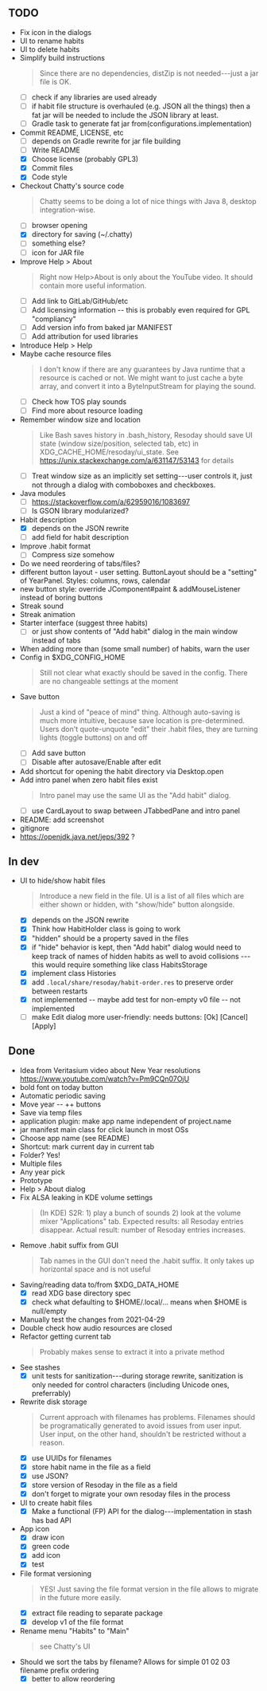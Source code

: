 ## TODO

- Fix icon in the dialogs
- UI to rename habits
- UI to delete habits
- Simplify build instructions
    > Since there are no dependencies, distZip is not needed---just a jar file is OK.
    * [ ] check if any libraries are used already
    * [ ] if habit file structure is overhauled (e.g. JSON all the things) then a fat jar will be needed to include the JSON library at least.
    * [ ] Gradle task to generate fat jar from(configurations.implementation)
- Commit README, LICENSE, etc
    * [ ] depends on Gradle rewrite for jar file building
    * [ ] Write README
    * [x] Choose license (probably GPL3)
    * [x] Commit files
    * [x] Code style
- Checkout Chatty's source code
    > Chatty seems to be doing a lot of nice things with Java 8, desktop integration-wise.
    * [ ] browser opening
    * [x] directory for saving (~/.chatty)
    * [ ] something else?
    * [ ] icon for JAR file
- Improve Help > About
    > Right now Help>About is only about the YouTube video.    It should contain more useful information.
    * [ ] Add link to GitLab/GitHub/etc
    * [ ] Add licensing information -- this is probably even required for GPL "compliancy"
    * [ ] Add version info from baked jar MANIFEST
    * [ ] Add attribution for used libraries
- Introduce Help > Help
- Maybe cache resource files
    > I don't know if there are any guarantees by Java runtime that a resource is cached or not.  We might want to just cache a byte array, and convert it into a ByteInputStream for playing the sound.
    * [ ] Check how TOS play sounds
    * [ ] Find more about resource loading
- Remember window size and location
    > Like Bash saves history in .bash_history, Resoday should save UI state (window size/position, selected tab, etc) in XDG_CACHE_HOME/resoday/ui_state.   See https://unix.stackexchange.com/a/631147/53143 for details
    * [ ] Treat window size as an implicitly set setting---user controls it, just not through a dialog with comboboxes and checkboxes.
- Java modules
    * [ ] https://stackoverflow.com/a/62959016/1083697
    * [ ] Is GSON library modularized?
- Habit description
    * [x] depends on the JSON rewrite
    * [ ] add field for habit description
- Improve .habit format
    * [ ] Compress size somehow
- Do we need reordering of tabs/files?
- different button layout - user setting. ButtonLayout should be a "setting" of YearPanel.  Styles: columns, rows, calendar
- new button style: override JComponent#paint & addMouseListener instead of boring buttons
- Streak sound
- Streak animation 
- Starter interface (suggest three habits)
    * [ ] or just show contents of "Add habit" dialog in the main window instead of tabs
- When adding more than (some small number) of habits, warn the user
- Config in $XDG_CONFIG_HOME
    > Still not clear what exactly should be saved in the config.  There are no changeable settings at the moment
- Save button
    > Just a kind of "peace of mind" thing. Although auto-saving is much more intuitive, because save location is pre-determined. Users don't quote-unquote "edit" their .habit files, they are turning lights (toggle buttons) on and off
    * [ ] Add save button
    * [ ] Disable after autosave/Enable after edit
- Add shortcut for opening the habit directory via Desktop.open
- Add intro panel when zero habit files exist
    > Intro panel may use the same UI as the "Add habit" dialog.
    * [ ] use CardLayout to swap between JTabbedPane and intro panel
- README: add screenshot
- gitignore
- https://openjdk.java.net/jeps/392 ?

## In dev

- UI to hide/show habit files
    > Introduce a new field in the file. UI is a list of all files which are either shown or hidden, with "show/hide" button alongside.
    * [x] depends on the JSON rewrite
    * [x] Think how HabitHolder class is going to work
    * [x] "hidden" should be a property saved in the files
    * [x] if "hide" behavior is kept, then "Add habit" dialog would need to keep track of names of hidden habits as well to avoid collisions --- this would require something like class HabitsStorage
    * [x] implement class Histories
    * [x] add `.local/share/resoday/habit-order.res` to preserve order between restarts
    * [x] not implemented -- maybe add test for non-empty v0 file -- not implemented
    * [ ] make Edit dialog more user-friendly: needs buttons: [Ok] [Cancel] [Apply]

## Done

- Idea from Veritasium video about New Year resolutions https://www.youtube.com/watch?v=Pm9CQn07OjU
- bold font on today button
- Automatic periodic saving
- Move year -- ++ buttons
- Save via temp files
- application plugin: make app name independent of project.name
- jar manifest main class for click launch in most OSs
- Choose app name (see README)
- Shortcut: mark current day in current tab
- Folder? Yes!
- Multiple files
- Any year pick
- Prototype
- Help > About dialog
- Fix ALSA leaking in KDE volume settings
    > (In KDE)     S2R: 1) play a bunch of sounds 2) look at the volume mixer "Applications" tab. Expected results: all Resoday entries disappear. Actual result: number of Resoday entries increases.
- Remove .habit suffix from GUI
    > Tab names in the GUI don't need the .habit suffix. It only takes up horizontal space and is not useful
- Saving/reading data to/from $XDG_DATA_HOME
    * [x] read XDG base directory spec
    * [x] check what defaulting to $HOME/.local/... means when $HOME is null/empty
- Manually test the changes from 2021-04-29
- Double check how audio resources are closed
- Refactor getting current tab
    > Probably makes sense to extract it into a private method
- See stashes
    * [x] unit tests for sanitization---during storage rewrite, sanitization is only needed for control characters (including Unicode ones, preferrably)
- Rewrite disk storage
    > Current approach with filenames has problems.  Filenames should be programatically generated to avoid issues from user input.  User input, on the other hand, shouldn't be restricted without a reason.
    * [x] use UUIDs for filenames
    * [x] store habit name in the file as a field
    * [x] use JSON?
    * [x] store version of Resoday in the file as a field
    * [x] don't forget to migrate your own resoday files in the process
- UI to create habit files
    * [x] Make a functional (FP) API for the dialog---implementation in stash has bad API
- App icon
    * [x] draw icon
    * [x] green code
    * [x] add icon
    * [x] test
- File format versioning
    > YES! Just saving the file format version in the file allows to migrate in the future more easily.
    * [x] extract file reading to separate package
    * [x] develop v1 of the file format
- Rename menu "Habits" to "Main"
    > see Chatty's UI
- Should we sort the tabs by filename? Allows for simple 01 02 03 filename prefix ordering
    * [x] better to allow reordering
